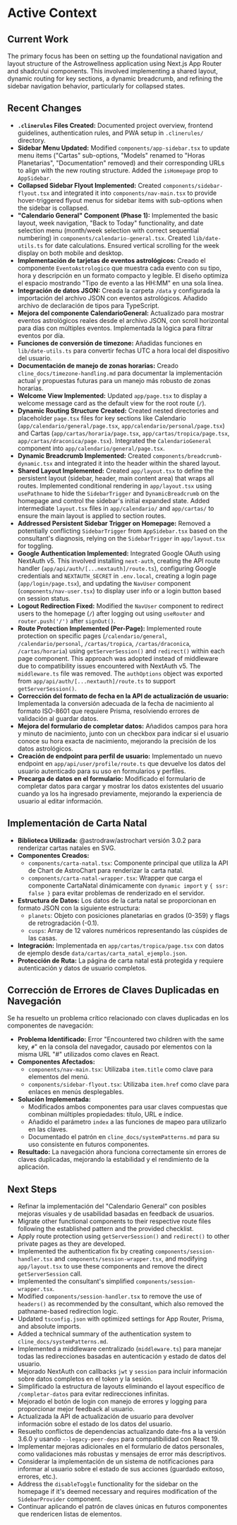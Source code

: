 # Active Context

## Current Work

The primary focus has been on setting up the foundational navigation and layout structure of the Astrowellness application using Next.js App Router and shadcn/ui components. This involved implementing a shared layout, dynamic routing for key sections, a dynamic breadcrumb, and refining the sidebar navigation behavior, particularly for collapsed states.

## Recent Changes

*   **`.clinerules` Files Created:** Documented project overview, frontend guidelines, authentication rules, and PWA setup in `.clinerules/` directory.
*   **Sidebar Menu Updated:** Modified `components/app-sidebar.tsx` to update menu items ("Cartas" sub-options, "Models" renamed to "Horas Planetarias", "Documentation" removed) and their corresponding URLs to align with the new routing structure. Added the `isHomepage` prop to `AppSidebar`.
*   **Collapsed Sidebar Flyout Implemented:** Created `components/sidebar-flyout.tsx` and integrated it into `components/nav-main.tsx` to provide hover-triggered flyout menus for sidebar items with sub-options when the sidebar is collapsed.
*   **"Calendario General" Component (Phase 1):** Implemented the basic layout, week navigation, "Back to Today" functionality, and date selection menu (month/week selection with correct sequential numbering) in `components/calendario-general.tsx`. Created `lib/date-utils.ts` for date calculations. Ensured vertical scrolling for the week display on both mobile and desktop.
*   **Implementación de tarjetas de eventos astrológicos:** Creado el componente `EventoAstrologico` que muestra cada evento con su tipo, hora y descripción en un formato compacto y legible. El diseño optimiza el espacio mostrando "Tipo de evento a las HH:MM" en una sola línea.
*   **Integración de datos JSON:** Creada la carpeta `/data` y configurada la importación del archivo JSON con eventos astrológicos. Añadido archivo de declaración de tipos para TypeScript.
*   **Mejora del componente CalendarioGeneral:** Actualizado para mostrar eventos astrológicos reales desde el archivo JSON, con scroll horizontal para días con múltiples eventos. Implementada la lógica para filtrar eventos por día.
*   **Funciones de conversión de timezone:** Añadidas funciones en `lib/date-utils.ts` para convertir fechas UTC a hora local del dispositivo del usuario.
*   **Documentación de manejo de zonas horarias:** Creado `cline_docs/timezone-handling.md` para documentar la implementación actual y propuestas futuras para un manejo más robusto de zonas horarias.
*   **Welcome View Implemented:** Updated `app/page.tsx` to display a welcome message card as the default view for the root route (`/`).
*   **Dynamic Routing Structure Created:** Created nested directories and placeholder `page.tsx` files for key sections like Calendario (`app/calendario/general/page.tsx`, `app/calendario/personal/page.tsx`) and Cartas (`app/cartas/horaria/page.tsx`, `app/cartas/tropica/page.tsx`, `app/cartas/draconica/page.tsx`). Integrated the `CalendarioGeneral` component into `app/calendario/general/page.tsx`.
*   **Dynamic Breadcrumb Implemented:** Created `components/breadcrumb-dynamic.tsx` and integrated it into the header within the shared layout.
*   **Shared Layout Implemented:** Created `app/layout.tsx` to define the persistent layout (sidebar, header, main content area) that wraps all routes. Implemented conditional rendering in `app/layout.tsx` using `usePathname` to hide the `SidebarTrigger` and `DynamicBreadcrumb` on the homepage and control the sidebar's initial expanded state. Added intermediate `layout.tsx` files in `app/calendario/` and `app/cartas/` to ensure the main layout is applied to section routes.
*   **Addressed Persistent Sidebar Trigger on Homepage:** Removed a potentially conflicting `SidebarTrigger` from `AppSidebar.tsx` based on the consultant's diagnosis, relying on the `SidebarTrigger` in `app/layout.tsx` for toggling.
*   **Google Authentication Implemented:** Integrated Google OAuth using NextAuth v5. This involved installing `next-auth`, creating the API route handler (`app/api/auth/[...nextauth]/route.ts`), configuring Google credentials and `NEXTAUTH_SECRET` in `.env.local`, creating a login page (`app/login/page.tsx`), and updating the `NavUser` component (`components/nav-user.tsx`) to display user info or a login button based on session status.
*   **Logout Redirection Fixed:** Modified the `NavUser` component to redirect users to the homepage (`/`) after logging out using `useRouter` and `router.push('/')` after `signOut()`.
*   **Route Protection Implemented (Per-Page):** Implemented route protection on specific pages (`/calendario/general`, `/calendario/personal`, `/cartas/tropica`, `/cartas/draconica`, `/cartas/horaria`) using `getServerSession()` and `redirect()` within each page component. This approach was adopted instead of middleware due to compatibility issues encountered with NextAuth v5. The `middleware.ts` file was removed. The `authOptions` object was exported from `app/api/auth/[...nextauth]/route.ts` to support `getServerSession()`.
*   **Corrección del formato de fecha en la API de actualización de usuario:** Implementada la conversión adecuada de la fecha de nacimiento al formato ISO-8601 que requiere Prisma, resolviendo errores de validación al guardar datos.
*   **Mejora del formulario de completar datos:** Añadidos campos para hora y minuto de nacimiento, junto con un checkbox para indicar si el usuario conoce su hora exacta de nacimiento, mejorando la precisión de los datos astrológicos.
*   **Creación de endpoint para perfil de usuario:** Implementado un nuevo endpoint en `app/api/user/profile/route.ts` que devuelve los datos del usuario autenticado para su uso en formularios y perfiles.
*   **Precarga de datos en el formulario:** Modificado el formulario de completar datos para cargar y mostrar los datos existentes del usuario cuando ya los ha ingresado previamente, mejorando la experiencia de usuario al editar información.

## Implementación de Carta Natal

* **Biblioteca Utilizada:** @astrodraw/astrochart versión 3.0.2 para renderizar cartas natales en SVG.
* **Componentes Creados:**
  - `components/carta-natal.tsx`: Componente principal que utiliza la API de Chart de AstroChart para renderizar la carta natal.
  - `components/carta-natal-wrapper.tsx`: Wrapper que carga el componente CartaNatal dinámicamente con `dynamic import` y `{ ssr: false }` para evitar problemas de renderizado en el servidor.
* **Estructura de Datos:** Los datos de la carta natal se proporcionan en formato JSON con la siguiente estructura:
  - `planets`: Objeto con posiciones planetarias en grados (0-359) y flags de retrogradación (-0.1).
  - `cusps`: Array de 12 valores numéricos representando las cúspides de las casas.
* **Integración:** Implementada en `app/cartas/tropica/page.tsx` con datos de ejemplo desde `data/cartas/carta_natal_ejemplo.json`.
* **Protección de Ruta:** La página de carta natal está protegida y requiere autenticación y datos de usuario completos.

## Corrección de Errores de Claves Duplicadas en Navegación

Se ha resuelto un problema crítico relacionado con claves duplicadas en los componentes de navegación:

* **Problema Identificado:** Error "Encountered two children with the same key, `#`" en la consola del navegador, causado por elementos con la misma URL "#" utilizados como claves en React.
* **Componentes Afectados:** 
  - `components/nav-main.tsx`: Utilizaba `item.title` como clave para elementos del menú.
  - `components/sidebar-flyout.tsx`: Utilizaba `item.href` como clave para enlaces en menús desplegables.
* **Solución Implementada:**
  - Modificados ambos componentes para usar claves compuestas que combinan múltiples propiedades: título, URL e índice.
  - Añadido el parámetro `index` a las funciones de mapeo para utilizarlo en las claves.
  - Documentado el patrón en `cline_docs/systemPatterns.md` para su uso consistente en futuros componentes.
* **Resultado:** La navegación ahora funciona correctamente sin errores de claves duplicadas, mejorando la estabilidad y el rendimiento de la aplicación.

## Next Steps

*   Refinar la implementación del "Calendario General" con posibles mejoras visuales y de usabilidad basadas en feedback de usuarios.
*   Migrate other functional components to their respective route files following the established pattern and the provided checklist.
*   Apply route protection using `getServerSession()` and `redirect()` to other private pages as they are developed.
*   Implemented the authentication fix by creating `components/session-handler.tsx` and `components/session-wrapper.tsx`, and modifying `app/layout.tsx` to use these components and remove the direct `getServerSession` call.
*   Implemented the consultant's simplified `components/session-wrapper.tsx`.
*   Modified `components/session-handler.tsx` to remove the use of `headers()` as recommended by the consultant, which also removed the pathname-based redirection logic.
*   Updated `tsconfig.json` with optimized settings for App Router, Prisma, and absolute imports.
*   Added a technical summary of the authentication system to `cline_docs/systemPatterns.md`.
*   Implemented a middleware centralizado (`middleware.ts`) para manejar todas las redirecciones basadas en autenticación y estado de datos del usuario.
*   Mejorado NextAuth con callbacks `jwt` y `session` para incluir información sobre datos completos en el token y la sesión.
*   Simplificado la estructura de layouts eliminando el layout específico de `/completar-datos` para evitar redirecciones infinitas.
*   Mejorado el botón de login con manejo de errores y logging para proporcionar mejor feedback al usuario.
*   Actualizada la API de actualización de usuario para devolver información sobre el estado de los datos del usuario.
*   Resuelto conflictos de dependencias actualizando date-fns a la versión 3.6.0 y usando `--legacy-peer-deps` para compatibilidad con React 19.
*   Implementar mejoras adicionales en el formulario de datos personales, como validaciones más robustas y mensajes de error más descriptivos.
*   Considerar la implementación de un sistema de notificaciones para informar al usuario sobre el estado de sus acciones (guardado exitoso, errores, etc.).
*   Address the `disableToggle` functionality for the sidebar on the homepage if it's deemed necessary and requires modification of the `SidebarProvider` component.
*   Continuar aplicando el patrón de claves únicas en futuros componentes que rendericen listas de elementos.
